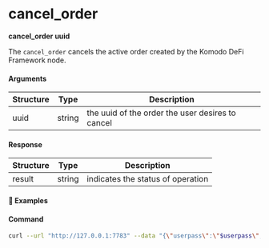 # cancel_order

**cancel_order uuid**

The `cancel_order` cancels the active order created by the Komodo DeFi Framework node.

#### Arguments

| Structure | Type   | Description                                      |
| --------- | ------ | ------------------------------------------------ |
| uuid      | string | the uuid of the order the user desires to cancel |

#### Response

| Structure | Type   | Description                       |
| --------- | ------ | --------------------------------- |
| result    | string | indicates the status of operation |

#### :pushpin: Examples

#### Command

```bash
curl --url "http://127.0.0.1:7783" --data "{\"userpass\":\"$userpass\",\"method\":\"cancel_order\",\"uuid\":\"6a242691-6c05-474a-85c1-5b3f42278f41\"}"
```

<div style="margin-top: 0.5rem;">

<collapse-text hidden title="Response">

#### Response (success)

```json
{ "result": "success" }
```

#### Response (error)

```json
{ "error": "Order with uuid 6a242691-6c05-474a-85c1-5b3f42278f42 is not found" }
```

</collapse-text>

</div>
